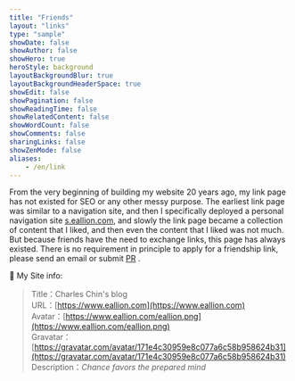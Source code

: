 ```yaml
---
title: "Friends"
layout: "links"
type: "sample"
showDate: false
showAuthor: false
showHero: true
heroStyle: background
layoutBackgroundBlur: true
layoutBackgroundHeaderSpace: true
showEdit: false
showPagination: false
showReadingTime: false
showRelatedContent: false
showWordCount: false
showComments: false
sharingLinks: false
showZenMode: false
aliases:
    - /en/link
---
```


From the very beginning of building my website 20 years ago, my link page has not existed for SEO or any other messy purpose. The earliest link page was similar to a navigation site, and then I specifically deployed a personal navigation site [s.eallion.com](https://s.eallion.com), and slowly the link page became a collection of content that I liked, and then even the content that I liked was not much. But because friends have the need to exchange links, this page has always existed.
There is no requirement in principle to apply for a friendship link, please send an email or submit [PR](https://github.com/eallion/eallion.com/blob/main/data/friends/links.json) .

🔗 My Site info:

> Title：Charles Chin&#39;s blog  
> URL：[https://www.eallion.com](https://www.eallion.com)  
> Avatar：[https://www.eallion.com/eallion.png](https://www.eallion.com/eallion.png)  
> Gravatar：[https://gravatar.com/avatar/171e4c30959e8c077a6c58b958624b31](https://gravatar.com/avatar/171e4c30959e8c077a6c58b958624b31)  
> Description：_Chance favors the prepared mind_

